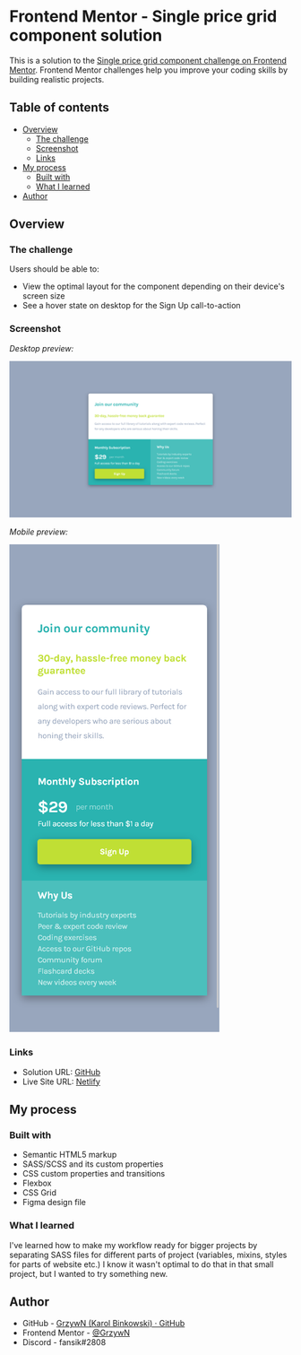 # Frontend Mentor - Single price grid component solution

This is a solution to the [Single price grid component challenge on Frontend Mentor](https://www.frontendmentor.io/challenges/single-price-grid-component-5ce41129d0ff452fec5abbbc). Frontend Mentor challenges help you improve your coding skills by building realistic projects. 

## Table of contents

- [Overview](#overview)
  - [The challenge](#the-challenge)
  - [Screenshot](#screenshot)
  - [Links](#links)
- [My process](#my-process)
  - [Built with](#built-with)
  - [What I learned](#what-i-learned)
- [Author](#author)

## Overview

### The challenge

Users should be able to:

- View the optimal layout for the component depending on their device's screen size
- See a hover state on desktop for the Sign Up call-to-action

### Screenshot

*Desktop preview:* 

![](./screenshot-desktop.png)

*Mobile preview:*

<img src="./screenshot-mobile.png" title="" alt="" data-align="center">

### Links

- Solution URL: [GitHub](https://github.com/GrzywN/single-price-grid-component-master)
- Live Site URL: [Netlify](https://sharp-hamilton-55504e.netlify.app/)

## My process

### Built with

- Semantic HTML5 markup
- SASS/SCSS and its custom properties
- CSS custom properties and transitions
- Flexbox
- CSS Grid
- Figma design file

### What I learned

I've learned how to make my workflow ready for bigger projects by separating SASS files for different parts of project (variables, mixins, styles for parts of website etc.) I know it wasn't optimal to do that in that small project, but I wanted to try something new.

## Author

- GitHub - [GrzywN (Karol Binkowski) · GitHub](https://github.com/GrzywN)
- Frontend Mentor - [@GrzywN](https://www.frontendmentor.io/profile/GrzywN)
- Discord - fansik#2808

